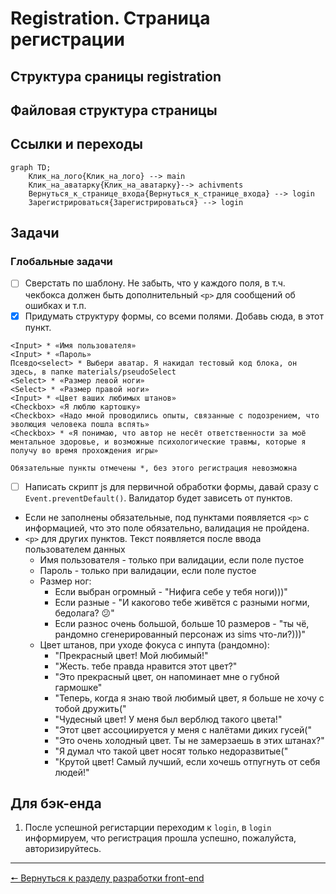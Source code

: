 # Registration. Страница регистрации
## Структура сраницы registration

## Файловая структура страницы

## Ссылки и переходы
```mermaid
graph TD;
	Клик_на_лого{Клик_на_лого} --> main
	Клик_на_аватарку{Клик_на_аватарку}--> achivments
	Вернуться_к_странице_входа{Вернуться_к_странице_входа} --> login
	Зарегистрироваться{Зарегистрироваться} --> login
```

## Задачи
### **Глобальные задачи**
- [ ] Сверстать по шаблону.
Не забыть, что у каждого поля, в т.ч. чекбокса должен быть дополнительный `<p>` для сообщений об ошибках и т.п.
- [x] Придумать структуру формы, со всеми полями. Добавь сюда, в этот пункт.
```
<Input> * «Имя пользователя»
<Input> * «Пароль»
Псевдо<select> * Выбери аватар. Я накидал тестовый код блока, он здесь, в папке materials/pseudoSelect
<Select> * «Размер левой ноги»
<Select> * «Размер правой ноги»
<Input> * «Цвет ваших любимых штанов»
<Checkbox> «Я люблю картошку»
<Checkbox> «Надо мной проводились опыты, связанные с подозрением, что эволюция человека пошла вспять»
<Checkbox> * «Я понимаю, что автор не несёт ответственности за моё ментальное здоровье, и возможные психологические травмы, которые я получу во время прохождения игры»

Обязательные пункты отмечены *, без этого регистрация невозможна
```
- [ ] Написать скрипт js для первичной обработки формы, давай сразу с `Event.preventDefault()`. Валидатор будет зависеть от пунктов.
* Если не заполнены обязательные, под пунктами появляется `<p>` с информацией, что это поле обязательно, валидация не пройдена.
* `<p>` для других пунктов. Текст появляется после ввода пользователем данных
  * Имя пользователя - только при валидации, если поле пустое
  * Пароль - только при валидации, если поле пустое
  * Размер ног:
  	* Если выбран огромный - "Нифига себе у тебя ноги)))"
  	* Если разные - "И какогово тебе живётся с разными ногми, бедолага? 😕"
  	* Если разнос очень большой, больше 10 размеров - "ты чё, рандомно сгенерированный персонаж из sims что-ли?)))"
  * Цвет штанов, при уходе фокуса с инпута (рандомно):
  	* "Прекрасный цвет! Мой любимый!"
  	* "Жесть. тебе правда нравится этот цвет?"
  	* "Это прекрасный цвет, он напоминает мне о губной гармошке"
  	* "Теперь, когда я знаю твой любимый цвет, я больше не хочу с тобой дружить("
  	* "Чудесный цвет! У меня был верблюд такого цвета!"
  	* "Этот цвет ассоциируется у меня с налётами диких гусей("
  	* "Это очень холодный цвет. Ты не замерзаешь в этих штанах?"
  	* "Я думал что такой цвет носят только недоразвитые("
  	* "Крутой цвет! Самый лучший, если хочешь отпугнуть от себя людей!"
## Для бэк-енда
1. После успешной регистарции переходим к `login`, в `login` информируем, что регистрация прошла успешно, пожалуйста, авторизируйтесь.
***
[🠔 Вернуться к разделу разработки front-end](https://github.com/KirGenHeart/documentation/blob/main/front-end/front-end-dev.md)